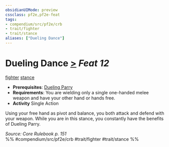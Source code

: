 ```yaml
---
obsidianUIMode: preview
cssclass: pf2e,pf2e-feat
tags:
- compendium/src/pf2e/crb
- trait/fighter
- trait/stance
aliases: ["Dueling Dance"]
---
```

# Dueling Dance  [>](chapter-9-playing-the-game.md#Actions "Single Action") *Feat 12*  
[fighter](Reference/Rules/Traits/fighter.md "Fighter Class Trait")  [stance](stance.md "Stance Combat Trait")  

- **Prerequisites**: [Dueling Parry](dueling-parry-apg.md)
- **Requirements**: You are wielding only a single one-handed melee weapon and have your other hand or hands free.
- **Activity** Single Action

Using your free hand as pivot and balance, you both attack and defend with your weapon. While you are in this stance, you constantly have the benefits of Dueling Parry.

*Source: Core Rulebook p. 151*  
%% #compendium/src/pf2e/crb #trait/fighter #trait/stance %%